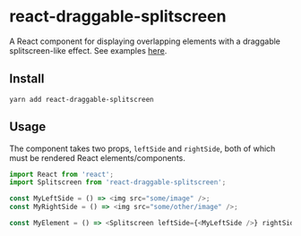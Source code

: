 # react-draggable-splitscreen

A React component for displaying overlapping elements with a draggable splitscreen-like effect. See examples [here](https://johnwatkins0.github.io/react-draggable-splitscreen/example/).

## Install

```
yarn add react-draggable-splitscreen
```

## Usage

The component takes two props, `leftSide` and `rightSide`, both of which must be rendered React elements/components.

```Javascript
import React from 'react';
import Splitscreen from 'react-draggable-splitscreen';

const MyLeftSide = () => <img src="some/image" />;
const MyRightSide = () => <img src="some/other/image" />;

const MyElement = () => <Splitscreen leftSide={<MyLeftSide />} rightSide={<MyRightSide />} />
```
